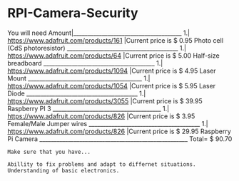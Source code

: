 # RPI-Camera-Security
You will need 
Amount|______________________________________
    1.| https://www.adafruit.com/products/161 |Current price is $ 0.95 Photo cell (CdS photoresistor)
      _______________________________________
    1.| https://www.adafruit.com/products/64 |Current price is $ 5.00 Half-size breadboard
      _______________________________________
    1.| https://www.adafruit.com/products/1094 |Current price is $ 4.95 Laser Mount
     ________________________________________
    1.| https://www.adafruit.com/products/1054 |Current price is $ 5.95 Laser Diode
     _______________________________________
    1.| https://www.adafruit.com/products/3055 |Current price is $ 39.95 Raspberry PI 3
      ______________________________________
    1.| https://www.adafruit.com/products/826 |Current price is $ 3.95 Female/Male Jumper wires
     _______________________________________
    1.| https://www.adafruit.com/products/826 |Current price is $ 29.95 Raspberry Pi Camera
    ____________________________________________________ Total= $ 90.70 
    
    Make sure that you have...
    
    Abillity to fix problems and adapt to differnet situations.
    Understanding of basic electronics. 
    
    
    


